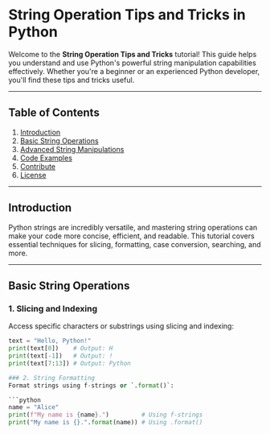 # String Operation Tips and Tricks in Python

Welcome to the **String Operation Tips and Tricks** tutorial! This guide helps you understand and use Python's powerful string manipulation capabilities effectively. Whether you're a beginner or an experienced Python developer, you'll find these tips and tricks useful.

---

## Table of Contents

1. [Introduction](#introduction)
2. [Basic String Operations](#basic-string-operations)
3. [Advanced String Manipulations](#advanced-string-manipulations)
4. [Code Examples](#code-examples)
5. [Contribute](#contribute)
6. [License](#license)

---

## Introduction

Python strings are incredibly versatile, and mastering string operations can make your code more concise, efficient, and readable. This tutorial covers essential techniques for slicing, formatting, case conversion, searching, and more.

---

## Basic String Operations

### 1. Slicing and Indexing
Access specific characters or substrings using slicing and indexing:

```python
text = "Hello, Python!"
print(text[0])    # Output: H
print(text[-1])   # Output: !
print(text[7:13]) # Output: Python

### 2. String Formatting
Format strings using f-strings or `.format()`:

```python
name = "Alice"
print(f"My name is {name}.")         # Using f-strings
print("My name is {}.".format(name)) # Using .format()


